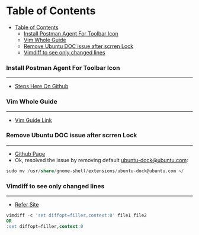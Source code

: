 # Table of Contents

- [Table of Contents](#table-of-contents)  
   * [<ins>Install Postman Agent For Toolbar Icon</ins></ins>](#install-postman-agent-for-toolbar-icon)  
   * [<ins>Vim Whole Guide</ins></ins>](#vim-whole-guide)  
   * [<ins>Remove Ubuntu DOC issue after scrren Lock</ins></ins>](#remove-ubuntu-doc-issue-after-scrren-lock)  
   * [<ins>Vimdiff to see only changed lines</ins></ins>](#vimdiff-to-see-only-changed-lines)  



### Install Postman Agent For Toolbar Icon
---
- [Steps Here On Github](https://gist.github.com/pmkay/75faa1b926ba06416d0e44a29a584940#file-installing-postman-md)

### Vim Whole Guide
---
- [Vim Guide Link](https://hea-www.harvard.edu/~fine/Tech/vi.html)

### Remove Ubuntu DOC issue after scrren Lock
---
- [Github Page](https://github.com/micheleg/dash-to-dock/issues/649)
- Ok, resolved the issue by removing default ubuntu-dock@ubuntu.com:
```sql
sudo mv /usr/share/gnome-shell/extensions/ubuntu-dock@ubuntu.com ~/
```
### Vimdiff to see only changed lines
---
- [Refer Site](https://unix.stackexchange.com/questions/352199/vimdiff-vim-d-how-to-show-only-the-differences-and-fold-all-identical-line)
```sql
vimdiff -c 'set diffopt=filler,context:0' file1 file2
OR
:set diffopt=filler,context:0
```